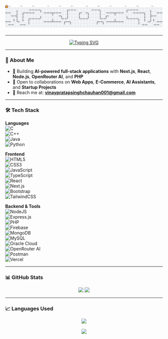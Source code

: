 <!-- Contribution Graph Pac-Man -->
<picture>
  <source media="(prefers-color-scheme: dark)" srcset="https://raw.githubusercontent.com/VINAYpratapSINGHchauhan/VINAYpratapSINGHchauhan/output/pacman-contribution-graph-dark.svg">
  <source media="(prefers-color-scheme: light)" srcset="https://raw.githubusercontent.com/VINAYpratapSINGHchauhan/VINAYpratapSINGHchauhan/output/pacman-contribution-graph.svg">
  <img alt="Pac-Man contribution graph" src="https://raw.githubusercontent.com/VINAYpratapSINGHchauhan/VINAYpratapSINGHchauhan/output/pacman-contribution-graph.svg">
</picture>

---

<!-- Animated Intro -->
<div align="center">
  
[![Typing SVG](https://readme-typing-svg.herokuapp.com?font=Fira+Code&size=32&duration=2500&pause=800&color=00F71A&center=true&vCenter=true&width=600&lines=Hi+👋,+I'm+Vinay;Full+Stack+Web+Developer;AI+Driven+App+Builder;Fitness+Enthusiast+💪)](https://git.io/typing-svg)

</div>

---

### 🚀 About Me
- 🎯 Building **AI-powered full-stack applications** with **Next.js**, **React**, **Node.js**, **OpenRouter AI**, and **PHP**  
- 🤝 Open to collaborations on **Web Apps**, **E-Commerce**, **AI Assistants**, and **Startup Projects**  
- 📧 Reach me at: **vinaypratapsinghchauhan001@gmail.com**

---

### 🛠️ Tech Stack  

**Languages**  
![C](https://img.shields.io/badge/C-%2300599C.svg?style=for-the-badge&logo=c&logoColor=white)  
![C++](https://img.shields.io/badge/C++-%2300599C.svg?style=for-the-badge&logo=c%2B%2B&logoColor=white)  
![Java](https://img.shields.io/badge/Java-%23ED8B00.svg?style=for-the-badge&logo=openjdk&logoColor=white)  
![Python](https://img.shields.io/badge/Python-%233776AB.svg?style=for-the-badge&logo=python&logoColor=ffdd54)  

**Frontend**  
![HTML5](https://img.shields.io/badge/HTML5-%23E34F26.svg?style=for-the-badge&logo=html5&logoColor=white)  
![CSS3](https://img.shields.io/badge/CSS3-%231572B6.svg?style=for-the-badge&logo=css3&logoColor=white)  
![JavaScript](https://img.shields.io/badge/JavaScript-%23323330.svg?style=for-the-badge&logo=javascript&logoColor=%23F7DF1E)  
![TypeScript](https://img.shields.io/badge/TypeScript-%23007ACC.svg?style=for-the-badge&logo=typescript&logoColor=white)  
![React](https://img.shields.io/badge/React-%2320232a.svg?style=for-the-badge&logo=react&logoColor=%2361DAFB)  
![Next.js](https://img.shields.io/badge/Next.js-black?style=for-the-badge&logo=next.js&logoColor=white)  
![Bootstrap](https://img.shields.io/badge/Bootstrap-%238511FA.svg?style=for-the-badge&logo=bootstrap&logoColor=white)  
![TailwindCSS](https://img.shields.io/badge/TailwindCSS-%2338B2AC.svg?style=for-the-badge&logo=tailwind-css&logoColor=white)  

**Backend & Tools**  
![NodeJS](https://img.shields.io/badge/Node.js-6DA55F?style=for-the-badge&logo=node.js&logoColor=white)  
![Express.js](https://img.shields.io/badge/Express.js-%23404d59.svg?style=for-the-badge&logo=express&logoColor=%2361DAFB)  
![PHP](https://img.shields.io/badge/PHP-%23777BB4.svg?style=for-the-badge&logo=php&logoColor=white)  
![Firebase](https://img.shields.io/badge/Firebase-%23039BE5.svg?style=for-the-badge&logo=firebase&logoColor=white)  
![MongoDB](https://img.shields.io/badge/MongoDB-%234ea94b.svg?style=for-the-badge&logo=mongodb&logoColor=white)  
![MySQL](https://img.shields.io/badge/MySQL-4479A1.svg?style=for-the-badge&logo=mysql&logoColor=white)  
![Oracle Cloud](https://img.shields.io/badge/Oracle%20Cloud-F80000?style=for-the-badge&logo=oracle&logoColor=white)  
![OpenRouter AI](https://img.shields.io/badge/OpenRouter_AI-%230A0A0A.svg?style=for-the-badge&logo=openai&logoColor=white)  
![Postman](https://img.shields.io/badge/Postman-FF6C37?style=for-the-badge&logo=postman&logoColor=white)  
![Vercel](https://img.shields.io/badge/Vercel-%23000000.svg?style=for-the-badge&logo=vercel&logoColor=white)  

---

### 📊 GitHub Stats
<p align="center">
  <img src="https://github-readme-stats.vercel.app/api?username=VINAYpratapSINGHchauhan&show_icons=true&theme=radical" height="160"/>
  <img src="https://github-readme-streak-stats.herokuapp.com/?user=VINAYpratapSINGHchauhan&theme=radical" height="160"/>
</p>

---

### 📈 Languages Used
<p align="center">
  <img src="https://github-readme-stats.vercel.app/api/top-langs/?username=VINAYpratapSINGHchauhan&layout=compact&theme=radical&langs_count=8" height="200"/>
</p>

<div align="center">
  <img src="https://capsule-render.vercel.app/api?type=waving&color=0:FF5733,100:00C9FF&height=120&section=footer&text=Made+with+💻+by+Vinay&fontSize=22&fontColor=fff" />
</div>

